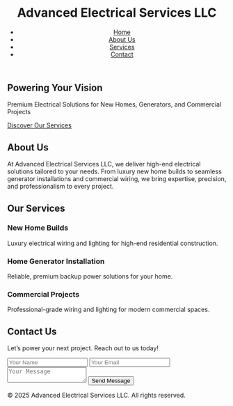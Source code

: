 <!DOCTYPE html>
<html lang="en">
<head>
  <meta charset="UTF-8">
  <meta name="viewport" content="width=device-width, initial-scale=1.0">
  <meta name="description" content="Advanced Electrical Services LLC - Premium electricians in Grants Pass specializing in new home builds, generator installation, and commercial projects.">
  <title>Advanced Electrical Services LLC</title>
  <link rel="stylesheet" href="styles.css">
  <link href="https://fonts.googleapis.com/css2?family=Roboto:wght@400;500;700&display=swap" rel="stylesheet">
</head>
<body>
  <header class="header">
    <div class="container">
      <h1 class="logo">Advanced Electrical Services LLC</h1>
      <nav>
        <ul class="nav-links">
          <li><a href="#home">Home</a></li>
          <li><a href="#about">About Us</a></li>
          <li><a href="#services">Services</a></li>
          <li><a href="#contact">Contact</a></li>
        </ul>
      </nav>
    </div>
  </header>

  <section id="home" class="hero">
    <div class="container">
      <h2 class="hero-title">Powering Your Vision</h2>
      <p class="hero-subtitle">Premium Electrical Solutions for New Homes, Generators, and Commercial Projects</p>
      <a href="#services" class="btn">Discover Our Services</a>
    </div>
  </section>

  <section id="about" class="about">
    <div class="container">
      <h2>About Us</h2>
      <p>At Advanced Electrical Services LLC, we deliver high-end electrical solutions tailored to your needs. From luxury new home builds to seamless generator installations and commercial wiring, we bring expertise, precision, and professionalism to every project.</p>
    </div>
  </section>

  <section id="services" class="services">
    <div class="container">
      <h2>Our Services</h2>
      <div class="services-grid">
        <div class="service-item">
          <h3>New Home Builds</h3>
          <p>Luxury electrical wiring and lighting for high-end residential construction.</p>
        </div>
        <div class="service-item">
          <h3>Home Generator Installation</h3>
          <p>Reliable, premium backup power solutions for your home.</p>
        </div>
        <div class="service-item">
          <h3>Commercial Projects</h3>
          <p>Professional-grade wiring and lighting for modern commercial spaces.</p>
        </div>
      </div>
    </div>
  </section>

  <section id="contact" class="contact">
    <div class="container">
      <h2>Contact Us</h2>
      <p>Let’s power your next project. Reach out to us today!</p>
      <form action="https://formspree.io/f/your-form-id" method="POST">
        <input type="text" name="name" placeholder="Your Name" required>
        <input type="email" name="email" placeholder="Your Email" required>
        <textarea name="message" placeholder="Your Message" required></textarea>
        <button type="submit">Send Message</button>
      </form>
    </div>
  </section>

  <footer class="footer">
    <div class="container">
      <p>&copy; 2025 Advanced Electrical Services LLC. All rights reserved.</p>
    </div>
  </footer>
</body>
</html>
